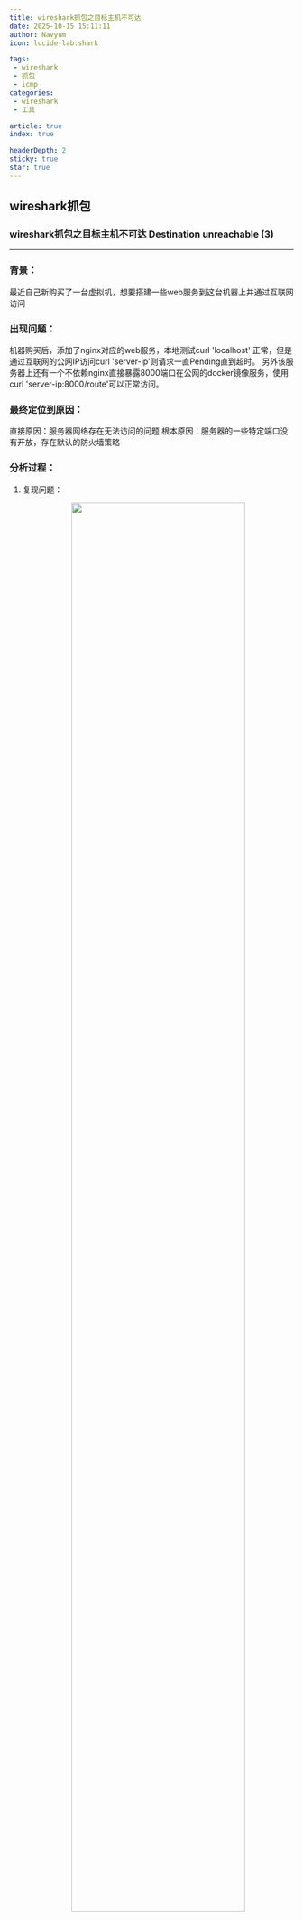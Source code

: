 ```yaml
---
title: wireshark抓包之目标主机不可达
date: 2025-10-15 15:11:11
author: Navyum
icon: lucide-lab:shark

tags: 
 - wireshark
 - 抓包
 - icmp
categories: 
 - wireshark
 - 工具

article: true
index: true

headerDepth: 2
sticky: true
star: true
---
```

## wireshark抓包

### wireshark抓包之目标主机不可达 Destination unreachable (3)
---

### 背景：
最近自己新购买了一台虚拟机，想要搭建一些web服务到这台机器上并通过互联网访问

### 出现问题：
机器购买后，添加了nginx对应的web服务，本地测试curl 'localhost' 正常，但是通过互联网的公网IP访问curl 'server-ip'则请求一直Pending直到超时。
另外该服务器上还有一个不依赖nginx直接暴露8000端口在公网的docker镜像服务，使用curl 'server-ip:8000/route'可以正常访问。


### 最终定位到原因：
直接原因：服务器网络存在无法访问的问题
根本原因：服务器的一些特定端口没有开放，存在默认的防火墙策略


### 分析过程：
1. 复现问题：
   <p align="center"><img src="https://raw.staticdn.net/Navyum/imgbed/pic/IMG/3883d164aa2c9ecf45af56d4ebd05973.png" width="80%"></p>

2. 因为服务本身3000端口正常，直接ping测试网络，网络连接正常。
   <p align="center"><img src="https://raw.staticdn.net/Navyum/imgbed/pic/IMG/5d2b987afda1677b00a4e044f1c3e109.png" width="80%"></p>

1. 此刻我已经蚌住了。只能采用tcpdump进行抓包，在wireshark中打开分析协议[firewall.pcap](firewall.pcap)
   * wireshark解析结果：
     <p align="center"><img src="https://raw.staticdn.net/Navyum/imgbed/pic/IMG/0ecf9df6125bc5e61d81d4e678e0c5e9.png" width="80%"></p>
   * 错误信息：
     <p align="center"><img src="https://raw.staticdn.net/Navyum/imgbed/pic/IMG/6b8ea5d9a4ba674e9857f68d898b7a99.png" width="80%"></p>

4. 解析抓包结果：
    1. 总共获取到两个包，1号包为客户端尝试TCP握手包（Seq=0），2号包为ICMP包。
    2. 根据常识，客户端TCP握手，你服务端应该给我返回TCP包，完成三次握手然后建立连接啊。
    3. 然后根据返回的错误信息，查询ICMP协议（互联网控制报文协议），这服务端网络不可达啊。从Host administratively prohibited可以猜测出，这感觉是个权限问题。
       ```bash
       Type: Destination unreachable (3)
       Code: 10 (Host administratively prohibited)
       ```
    4. 因为3000端口正常，此时我第一个就是怀疑是不是网络链路上存在限制导致的80端口无法访问。再次使用traceroute进行检查
       <p align="center"><img src="https://raw.staticdn.net/Navyum/imgbed/pic/IMG/a4f3281b16efce5b97fe969da75a7d78.png" width="80%"></p>
    5. 为了保持和curl中错误的一致性，所以我强制使用ICMP协议进行链路检测（备注：traceroute默认是使用UDP协议的）。结果证明，整个链路没有任何问题，抓包获取到的ICMP错误就是服务器返回的。此刻已经定位到出现问题的来源了。（备注：命令行中指定的80端口其实不生效，因为ICMP协议本身没有Port这个概念，这个和TCP、UDP不一样，指定ICMP时，命令自动忽略-p选项）
    6. 查找ICMP官方RFC资料
       
       相关资料：[rfc1122 官方文档](https://www.rfc-editor.org/rfc/rfc1122.html)
        > 3.2.2.1  Destination Unreachable: RFC-792
        > ...
        > **10 = communication with destination host administratively prohibited**
        >
        >    A Destination Unreachable message that is received MUST be
        >     reported to the transport layer.  The transport layer SHOULD
        >     use the information appropriately; for example, see Sections
        >     4.1.3.3, 4.2.3.9, and 4.2.4 below.  A transport protocol
        >     that has its own mechanism for notifying the sender that a
        >     port is unreachable (e.g., TCP, which sends RST segments)
        >     MUST nevertheless accept an ICMP Port Unreachable for the
        >     same purpose.
    1. 排查服务器防火墙，发现安装的是firewall-cmd，查询得知firewall-cmd默认关闭了所有的1～1023的端口（很多默认服务的端口）。而8000端口不属于这个范围内，默认是放开状态。（好坑爹啊）。另外firewall默认使用的是public这个zone [官方文档](https://docs.redhat.com/zh-cn/documentation/red_hat_enterprise_linux/8/html/configuring_and_managing_networking/controlling-network-traffic-using-firewalld_using-and-configuring-firewalld)
       ```bash
        firewall-cmd --get-services         # 获取所有知名服务
        firewall-cmd --query-service=http   # 获取http服务的开放状态
       ```

5. 两种解决方案，选择其一：
    * 通过services方式，对已定义的服务http、https，添加开放策略（对服务端协议理解一般的，直接开放http、https更省心）
       ```bash
        firewall-cmd --add-service=http  --permanent        # 永久开放http服务（即80端口）
        firewall-cmd --add-service=https --permanent        # 永久开放https服务（即443端口）
        firewall-cmd --reload                               # 重启后生效
        firewall-cmd --list-all                             # 查看services字段，http、https是否有开放成功
       ```
    * 通过ports方式，对指定协议+端口号方式，开放80、443端口（对动手强的更推荐这个方式，更透明些）
       ```bash
       firewall-cmd --add-port=80/tcp  --permanent
       firewall-cmd --add-port=443/tcp --permanent
        firewall-cmd --reload                               # 重启后生效
        firewall-cmd --list-all                             # 查看ports字段，http、https是否有开放成功
       ```

### 延伸：
#### 关于ICMP协议
* 即 Internet Control Message Protocol，互联网控制报文协议
![Img](https://raw.staticdn.net/Navyum/imgbed/pic/IMG/f0bf192a1cf0f08545024033e15b4ed5.png)

* 查询报文类型：
    - 8：主动查询
    - 0：主动查询回显

* 差错报文类型（Type）：
    - 3：终点不可达（地址不可达，本次抓包定位到的问题大类）
    - 4：源抑制（让源站放慢发送速度）
    - 5：重定向（让下次发给另一个路由器）
    - 11：超时（也就是超过网络包的生存时间还是没到）


* 具体应用：
    * `ping`：主动发送查询报文，获得查询回显报文
    * `traceroute`：默认发送udp数据包（也可指定其他类型），做网络探测：
        1. 探测沿途的路由（超时类型）：
            * 使用特殊的TTL，将TTL逐个累增，逐个获取链路上的路由器 IP
        2. 探测目的主机（不可达类型）：
            * 使用不可能UDP端口号，收到端口不可达回应，则表示成功到达目的主机 
        3. 确定整条路径的MTU（分片错误类型）：
            * 故意设置为不分片，每次收到该差错报文，则调小MTU，直到到达目的主机